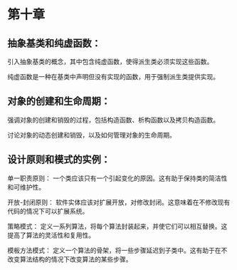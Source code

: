 # 第十章
## 抽象基类和纯虚函数：
引入抽象基类的概念，其中包含纯虚函数，使得派生类必须实现这些函数。

纯虚函数是一种在基类中声明但没有实现的函数，用于强制派生类提供实现。
## 对象的创建和生命周期：

强调对象的创建和销毁的过程，包括构造函数、析构函数以及拷贝构造函数。

讨论对象的动态创建和销毁，以及如何管理对象的生命周期。
## 设计原则和模式的实例：

单一职责原则： 一个类应该只有一个引起变化的原因。这有助于保持类的简洁性和可维护性。

开放-封闭原则： 软件实体应该对扩展开放，对修改封闭。这意味着在不修改现有代码的情况下可以扩展系统。

策略模式： 定义一系列算法，将每个算法封装起来，并使它们可以相互替换。这提高了算法的灵活性和复用性。

模板方法模式： 定义一个算法的骨架，将一些步骤延迟到子类中。这有助于在不改变算法结构的情况下改变算法的某些步骤。